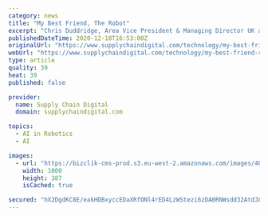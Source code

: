 ```yaml
---
category: news
title: "My Best Friend, The Robot"
excerpt: "Chris Duddridge, Area Vice President & Managing Director UK at UiPath, tells us all about his best friend, the robot, and the importance of automation It’s no secret that people are generally afraid of automation in the workplace."
publishedDateTime: 2020-12-18T16:53:00Z
originalUrl: "https://www.supplychaindigital.com/technology/my-best-friend-robot"
webUrl: "https://www.supplychaindigital.com/technology/my-best-friend-robot"
type: article
quality: 39
heat: 39
published: false

provider:
  name: Supply Chain Digital
  domain: supplychaindigital.com

topics:
  - AI in Robotics
  - AI

images:
  - url: "https://bizclik-cms-prod.s3.eu-west-2.amazonaws.com/images/404no22rkiugggzm181220205631.jpeg"
    width: 1000
    height: 387
    isCached: true

secured: "hX2DgdKC8E/eakHDBxyccEDaXRfONl4rED4LzWStezi6zDA0RNWsdd32AtdJ8llUBjXtITCzLGLD104qml8arrGnvWWXGzZbYP0JsxVw/5nrg8ShQ7CYmRn0mU/1trq9UzLjuiSDbpr/uxkUE+f0Sl7PFNn5JsydpOItqAhHVOarvKYxm+4MeN2WYCukrBKKcXrdSLRMW2rEOFnkIbwbhkOlP62MCvHfuIcRwGIr+57iCQRu98+KiO2JbcYC9vHXBIeXLM9dHjjJYFTVNuty7toa8SXnAAlR+Bwf/+fJnUZWbDfDLRTEh52p+YCZNt/IOCZmq/4ydZgKj1CTPlR4bU+KVbhG+xKaV+B+ofKiRvQ=;MHM+TdXOLBOndCmXB3mVgg=="
---
```


